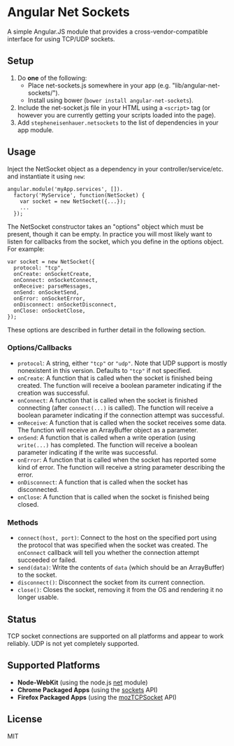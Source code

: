 # Angular Net Sockets

A simple Angular.JS  module that provides a cross-vendor-compatible interface
for using TCP/UDP sockets.

## Setup

1. Do **one** of the following:
    * Place net-sockets.js somewhere in your app (e.g. "lib/angular-net-sockets/").
    * Install using bower (`bower install angular-net-sockets`).
2. Include the net-socket.js file in your HTML using a `<script>` tag (or
   however you are currently getting your scripts loaded into the page).
3. Add `stepheneisenhauer.netsockets` to the list of dependencies in your app
   module.

## Usage

Inject the NetSocket object as a dependency in your controller/service/etc. and
instantiate it using `new`:

    angular.module('myApp.services', []).
      factory('MyService', function(NetSocket) {
        var socket = new NetSocket({...});
        ...
      });

The NetSocket constructor takes an "options" object which must be present,
though it can be empty. In practice you will most likely want to listen for
callbacks from the socket, which you define in the options object. For example:

    var socket = new NetSocket({
      protocol: "tcp",
      onCreate: onSocketCreate,
      onConnect: onSocketConnect,
      onReceive: parseMessages,
      onSend: onSocketSend,
      onError: onSocketError,
      onDisconnect: onSocketDisconnect,
      onClose: onSocketClose,
    });

These options are described in further detail in the following section.

### Options/Callbacks

* `protocol`: A string, either `"tcp"` or `"udp"`. Note that UDP support is
  mostly nonexistent in this version. Defaults to `"tcp"` if not specified.
* `onCreate`: A function that is called when the socket is finished being
  created. The function will receive a boolean parameter indicating if the
  creation was successful.
* `onConnect`: A function that is called when the socket is finished connecting
  (after `connect(...)` is called). The function will receive a boolean
  parameter indicating if the connection attempt was successful.
* `onReceive`: A function that is called when the socket receives some data. The
  function will receive an ArrayBuffer object as a parameter.
* `onSend`: A function that is called when a write operation (using `write(...)`
  has completed. The function will receive a boolean parameter indicating if the
  write was successful.
* `onError`: A function that is called when the socket has reported some kind of
  error. The function will receive a string parameter describing the error.
* `onDisconnect`: A function that is called when the socket has disconnected.
* `onClose`: A function that is called when the socket is finished being closed.

### Methods

* `connect(host, port)`: Connect to the host on the specified port using the
  protocol that was specified when the socket was created. The `onConnect`
  callback will tell you whether the connection attempt succeeded or failed.
* `send(data)`: Write the contents of `data` (which should be an ArrayBuffer)
  to the socket.
* `disconnect()`: Disconnect the socket from its current connection.
* `close()`: Closes the socket, removing it from the OS and rendering it no
  longer usable.

## Status

TCP socket connections are supported on all platforms and appear to work
reliably. UDP is not yet completely supported.

## Supported Platforms

* **Node-WebKit** (using the node.js
  [net](http://nodejs.org/api/net.html)
  module)
* **Chrome Packaged Apps** (using the
  [sockets](https://developer.chrome.com/apps/app_network)
  API)
* **Firefox Packaged Apps** (using the
  [mozTCPSocket](https://developer.mozilla.org/en-US/docs/WebAPI/TCP_Socket)
  API)

## License

MIT
